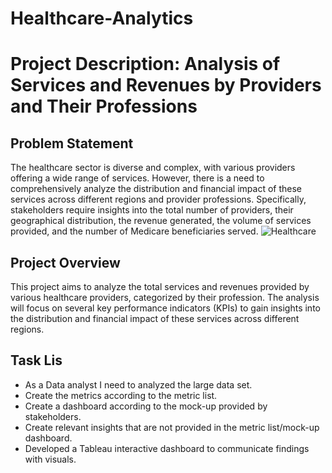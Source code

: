 # Healthcare-Analytics

# Project Description: Analysis of Services and Revenues by Providers and Their Professions

## Problem Statement
The healthcare sector is diverse and complex, with various providers offering a wide range of services. However, there is a need to comprehensively analyze the distribution and financial impact of these services across different regions and provider professions. Specifically, stakeholders require insights into the total number of providers, their geographical distribution, the revenue generated, the volume of services provided, and the number of Medicare beneficiaries served.
![Healthcare](https://github.com/Hemasagar2299/Healthcare-Analysis/assets/154252928/69472a45-4e10-4ddb-83d5-4f1a1ba3ed2b)

## Project Overview
This project aims to analyze the total services and revenues provided by various healthcare providers, categorized by their profession. The analysis will focus on several key performance indicators (KPIs) to gain insights into the distribution and financial impact of these services across different regions.

## Task Lis
* As a Data analyst I need to analyzed the large data set.
* Create the metrics according to the metric list.
* Create a dashboard according to the mock-up provided by stakeholders.
* Create relevant insights that are not provided in the metric list/mock-up dashboard.
* Developed a Tableau interactive dashboard to communicate findings with visuals.
